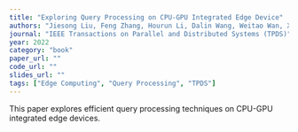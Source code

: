 ```yaml
---
title: "Exploring Query Processing on CPU-GPU Integrated Edge Device"
authors: "Jiesong Liu, Feng Zhang, Hourun Li, Dalin Wang, Weitao Wan, Xiaokun Fang, Jidong Zhai, Xiaoyong Du"
journal: "IEEE Transactions on Parallel and Distributed Systems (TPDS)"
year: 2022
category: "book"
paper_url: ""
code_url: ""
slides_url: ""
tags: ["Edge Computing", "Query Processing", "TPDS"]
---
```

This paper explores efficient query processing techniques on CPU-GPU integrated edge devices.
